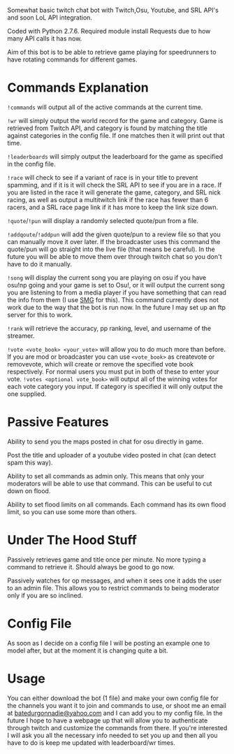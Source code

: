 Somewhat basic twitch chat bot with Twitch,Osu, Youtube, and SRL API's and soon LoL API integration.

Coded with Python 2.7.6.  Required module install Requests due to how many API calls it has now.

Aim of this bot is to be able to retrieve game playing for speedrunners to have rotating commands for different games.

Commands Explanation
====================
`!commands` will output all of the active commands at the current time.

`!wr` will simply output the world record for the game and category.  Game is retrieved from Twitch API, and category is
found by matching the title against categories in the config file.  If one matches then it will print out that time.

`!leaderboards` will simply output the leaderboard for the game as specified in the config file.

`!race` will check to see if a variant of race is in your title to prevent spamming, and if it is it will check the SRL
API to see if you are in a race.  If you are listed in the race it will generate the game, category, and SRL nick
racing, as well as output a multitwitch link if the race has fewer than 6 racers, and a SRL race page link if it has
more to keep the link size down.

`!quote`/`!pun` will display a randomly selected quote/pun from a file.

`!addqoute`/`!addpun` will add the given quote/pun to a review file so that you can manually move it over later.  If the
broadcaster uses this command the quote/pun will go straight into the live file (that means be careful).  In the future
you will be able to move them over through twitch chat so you don't have to do it manually.

`!song` will display the current song you are playing on osu if you have osu!np going and your game is set to Osu!, or
it will output the current song you are listening to from a media player if you have something that can read the info
from them (I use [SMG](http://obsproject.com/forum/threads/smg-now-playing.12744/) for this).  This command currently
does not work due to the way that the bot is run now.  In the future I may set up an ftp server for this to work.

`!rank` will retrieve the accuracy, pp ranking, level, and username of the streamer.

`!vote <vote_book> <your_vote>` will allow you to do much more than before.  If you are mod or broadcaster you can use
`<vote_book>` as createvote or removevote, which will create or remove the specified vote book respectively.  For normal
users you must put in both of these to enter your vote.  `!votes <optional vote_book>` will output all of the winning
votes for each vote category you input.  If category is specified it will only output the one supplied.


Passive Features
================
Ability to send you the maps posted in chat for osu directly in game.

Post the title and uploader of a youtube video posted in chat (can detect spam this way).

Ability to set all commands as admin only.  This means that only your moderators will be able to use that command.  This
can be useful to cut down on flood.

Ability to set flood limits on all commands.  Each command has its own flood limit, so you can use some more than
others.

Under The Hood Stuff
====================
Passively retrieves game and title once per minute.  No more typing a command to retrieve it.  Should always be good to
go now.

Passively watches for op messages, and when it sees one it adds the user to an admin file.  This allows you to restrict
commands to being moderator only if you are so inclined.

Config File
===========
As soon as I decide on a config file I will be posting an example one to model after, but at the moment it is changing
quite a bit.

Usage
=====
You can either download the bot (1 file) and make your own config file for the channels you want it to join and commands
to use, or shoot me an email at batedurgonnadie@yahoo.com and I can add you to my config file.  In the future I hope to
have a webpage up that will allow you to authenticate through twitch and customize the commands from there.  If you're
interested I will ask you all the necessary info needed to set you up and then all you have to do is keep me updated
with leaderboard/wr times.
